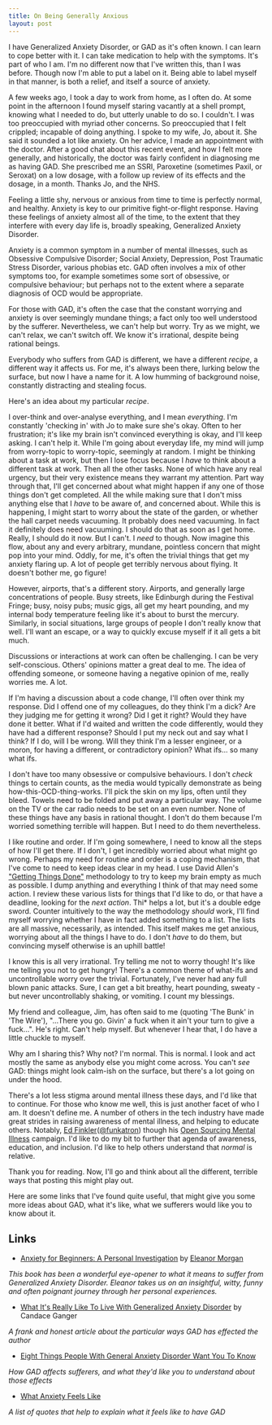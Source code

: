 ```yaml
---
title: On Being Generally Anxious
layout: post
---
```


I have Generalized Anxiety Disorder, or GAD as it's often known. I can learn to cope better with it. I can take
medication to help with the symptoms. It's part of who I am. I'm no different now that I've written this, than I was
before. Though now I'm able to put a label on it. Being able to label myself in that manner, is both a relief, and
itself a source of anxiety.

<!--more-->

A few weeks ago, I took a day to work from home, as I often do. At some point in the afternoon I found myself staring
vacantly at a shell prompt, knowing what I needed to do, but utterly unable to do so. I couldn't. I was too preoccupied
with myriad other concerns. So preoccupied that I felt crippled; incapable of doing anything. I spoke to my wife, Jo,
about it. She said it sounded a lot like anxiety. On her advice, I made an appointment with the doctor. After a good
chat about this recent event, and how I felt more generally, and historically, the doctor was fairly confident in
diagnosing me as having GAD. She prescribed me an SSRI, Paroxetine (sometimes Paxil, or Seroxat) on a low dosage, with a
follow up review of its effects and the dosage, in a month. Thanks Jo, and the NHS.

Feeling a little shy, nervous or anxious from time to time is perfectly normal, and healthy. Anxiety is key to our
primitive fight-or-flight response. Having these feelings of anxiety almost all of the time, to the extent that they
interfere with every day life is, broadly speaking, Generalized Anxiety Disorder.

Anxiety is a common symptom in a number of mental illnesses, such as Obsessive Compulsive Disorder; Social Anxiety,
Depression, Post Traumatic Stress Disorder, various phobias etc. GAD often involves a mix of other symptoms too, for
example sometimes some sort of obsessive, or compulsive behaviour; but perhaps not to the extent where a separate
diagnosis of OCD would be appropriate.

For those with GAD, it's often the case that the constant worrying and anxiety is over seemingly mundane things; a fact
only too well understood by the sufferer. Nevertheless, we can't help but worry. Try as we might, we can't relax, we
can't switch off. We know it's irrational, despite being rational beings.

Everybody who suffers from GAD is different, we have a different *recipe*, a different way it affects us. For me, it's
always been there, lurking below the surface, but now I have a name for it. A low humming of background noise,
constantly distracting and stealing focus.

Here's an idea about my particular *recipe*.

I over-think and over-analyse everything, and I mean *everything*. I'm constantly 'checking in' with Jo to make sure
she's okay. Often to her frustration; it's like my brain isn't convinced everything is okay, and I'll keep asking. I
can't help it. While I'm going about everyday life, my mind will jump from worry-topic to worry-topic, seemingly at
random. I might be thinking about a task at work, but then I lose focus because I *have* to think about a different task
at work. Then all the other tasks. None of which have any real urgency, but their very existence means they warrant my
attention. Part way through that, I'll get concerned about what might happen if any one of those things don't get
completed. All the while making sure that I don't miss anything else that I *have* to be aware of, and concerned about.
While this is happening, I might start to worry about the state of the garden, or whether the hall carpet needs
vacuuming. It probably does need vacuuming. In fact it definitely does need vacuuming. I should do that as soon as I get
home. Really, I should do it now. But I can't. I *need* to though. Now imagine this flow, about any and every arbitrary,
mundane, pointless concern that might pop into your mind. Oddly, for me, it's often the trivial things that get my
anxiety flaring up. A lot of people get terribly nervous about flying. It doesn't bother me, go figure!

However, airports, that's a different story. Airports, and generally large concentrations of people. Busy streets, like
Edinburgh during the Festival Fringe; busy, noisy pubs; music gigs, all get my heart pounding, and my internal body
temperature feeling like it's about to burst the mercury. Similarly, in social situations, large groups of people I
don't really know that well. I'll want an escape, or a way to quickly excuse myself if it all gets a bit much.

Discussions or interactions at work can often be challenging. I can be very self-conscious. Others' opinions matter a
great deal to me. The idea of offending someone, or someone having a negative opinion of me, really worries me. A lot.

If I'm having a discussion about a code change, I'll often over think my response. Did I offend one of my colleagues, do
they think I'm a dick? Are they judging me for getting it wrong? Did I get it right? Would they have done it better.
What if I'd waited and written the code differently, would they have had a different response? Should I put my neck out
and say what I think? If I do, will I be wrong. Will they think I'm a lesser engineer, or a moron, for having a
different, or contradictory opinion? What ifs... so many what ifs.

I don't have too many obsessive or compulsive behaviours. I don't *check* things to certain counts, as the media would
typically demonstrate as being how-this-OCD-thing-works. I'll pick the skin on my lips, often until they bleed. Towels
need to be folded and put away a particular way. The volume on the TV or the car radio needs to be set on an even
number. None of these things have any basis in rational thought. I don't do them because I'm worried something terrible
will happen. But I need to do them nevertheless.

I like routine and order. If I'm going somewhere, I need to know all the steps of how I'll get there. If I don't, I get
incredibly worried about what might go wrong. Perhaps my need for routine and order is a coping mechanism, that I've
come to need to keep ideas clear in my head. I use David Allen's ["Getting Things
Done"](https://en.wikipedia.org/wiki/Getting_Things_Done) methodology to try to keep my brain empty as much as possible.
I dump anything and everything I think of that may need some action. I review these various lists for things that I'd
like to do, or that have a deadline, looking for the *next action*. Thi* helps a lot, but it's a double edge sword.
Counter intuitively to the way the methodology *should* work, I'll find myself worrying whether I have in fact added
something to a list. The lists are all massive, necessarily, as intended. This itself makes me get anxious, worrying
about all the things I have to do. I don't *have* to do them, but convincing myself otherwise is an uphill battle!

I know this is all very irrational. Try telling me not to worry though! It's like me telling you not to get hungry!
There's a common theme of what-ifs and uncontrollable worry over the trivial. Fortunately, I've never had any full blown
panic attacks. Sure, I can get a bit breathy, heart pounding, sweaty - but never uncontrollably shaking, or vomiting. I
count my blessings.

My friend and colleague, Jim, has often said to me (quoting 'The Bunk' in 'The Wire'), "...There you go. Givin' a fuck
when it ain't your turn to give a fuck...". He's right. Can't help myself. But whenever I hear that, I do have a little
chuckle to myself.

Why am I sharing this? Why not? I'm normal. This is normal. I look and act mostly the same as anybody else you might
come across. You can't _see_ GAD: things might look calm-ish on the surface, but there's a lot going on under the hood.

There's a lot less stigma around mental illness these days, and I'd like that to continue. For those who know me well,
this is just another facet of who I am. It doesn't define me. A number of others in the tech industry have made great
strides in raising awareness of mental illness, and helping to educate others. Notably, [Ed
Finkler](https://funkatron.com/)([@funkatron](https://twitter.com/funkatron)) though his [Open Sourcing Mental
Illness](https://osmihelp.org/) campaign. I'd like to do my bit to further that agenda of awareness, education, and
inclusion. I'd like to help others understand that _normal_ is relative.

Thank you for reading. Now, I'll go and think about all the different, terrible ways that posting this might play out.

Here are some links that I've found quite useful, that might give you some more ideas about GAD, what it's like, what we
sufferers would like you to know about it.

## Links

  * [Anxiety for Beginners: A Personal
Investigation](https://www.amazon.co.uk/dp/B017SVDAG4) by [Eleanor
Morgan](https://twitter.com/eleanormorgan)

_This book has been a wonderful
eye-opener to what it means to suffer from Generalized Anxiety Disorder.
Eleanor takes us on an insightful, witty, funny and often poignant journey
through her personal experiences._

  * [What It's Really Like To Live With
Generalized Anxiety
Disorder](http://hellogiggles.com/what-its-really-like-to-live-with-generalized-anxiety-disorder/)
by Candace Ganger

_A frank and honest article about the particular ways GAD
has effected the author_

  * [Eight Things People With General Anxiety Disorder
Want You To
Know](http://www.bustle.com/articles/46593-8-things-people-with-generalized-anxiety-disorder-want-you-to-know)

_How GAD affects sufferers, and what they'd like you to understand about those
effects_

  * [What Anxiety Feels
Like](https://themighty.com/2015/05/what-anxiety-feels-like/)

_A list of
quotes that help to explain what it feels like to have GAD_

